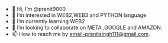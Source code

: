 - 👋 Hi, I’m @pranit9000
- 👀 I’m interested in WEB2,WEB3 and PYTHON language
- 🌱 I’m currently learning WEB2
- 💞️ I’m looking to collaborate on META ,GOOGLE and AMAZON.
- 📫 How to reach me by email-pranitsingh111@gmail.com.

<!---
pranit9000/pranit9000 is a ✨ special ✨ repository because its `README.md` (this file) appears on your GitHub profile.
You can click the Preview link to take a look at your changes.
--->
